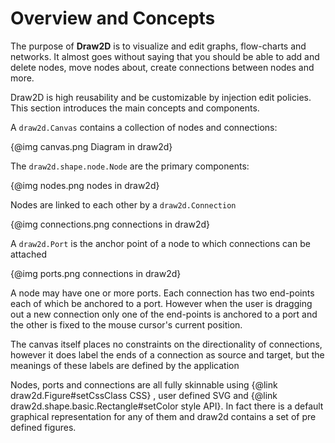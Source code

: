 # Overview and Concepts
The purpose of **Draw2D** is to visualize and edit graphs, flow-charts and networks. It almost goes without saying that you should be able to add and delete nodes, move nodes about, create connections between nodes and more. 

Draw2D is high reusability and be customizable by injection edit policies. 
This section introduces the main concepts and components. 

A `draw2d.Canvas` contains a collection of nodes and connections: 


{@img canvas.png Diagram in draw2d}


The `draw2d.shape.node.Node` are the primary components: 

{@img nodes.png nodes in draw2d}


Nodes are linked to each other by a `draw2d.Connection` 

{@img connections.png connections in draw2d}


A `draw2d.Port` is the anchor point of a node to which connections can be attached

{@img ports.png connections in draw2d}


A node may have one or more ports. Each connection has two end-points each of which be anchored to a port. However when the user is dragging out a new connection only one of the end-points is anchored to a port and the other is fixed to the mouse cursor's current position.


The canvas itself places no constraints on the directionality of connections, however it does label the ends of a connection as source and target, but the meanings of these labels are defined by the application


Nodes, ports and connections are all fully skinnable using {@link draw2d.Figure#setCssClass CSS} , user defined SVG and {@link draw2d.shape.basic.Rectangle#setColor style API}. In fact there is a default graphical representation for any of them and draw2d contains a set of pre defined figures. 


